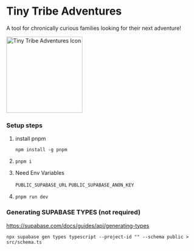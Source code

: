 # Tiny Tribe Adventures

A tool for chronically curious families looking for their next adventure!

<img src="./static/myth-map.png" alt="Tiny Tribe Adventures Icon" width="200"/>

### Setup steps

1. install pnpm

   `npm install -g pnpm`

2. `pnpm i`
3. Need Env Variables

   `PUBLIC_SUPABASE_URL`
   `PUBLIC_SUPABASE_ANON_KEY`

4. `pnpm run dev`

### Generating SUPABASE TYPES (not required)

<https://supabase.com/docs/guides/api/generating-types>

`npx supabase gen types typescript --project-id "" --schema public > src/schema.ts`
